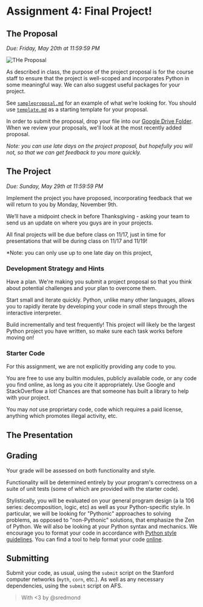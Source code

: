 # Assignment 4: Final Project!

## The Proposal

*Due: Friday, May 20th at 11:59:59 PM*

![THe Proposal](https://raw.githubusercontent.com/stanfordpython/python-assignments/master/assign4/proposal.png)

As described in class, the purpose of the project proposal is for the course staff to ensure that the project is well-scoped and incorporates Python in some meaningful way. We can also suggest useful packages for your project.

See [`sampleproposal.md`](https://github.com/stanfordpython/python-assignments/blob/master/assign4/sampleproposal.md) for an example of what we’re looking for. You should use [`template.md`](https://github.com/stanfordpython/python-assignments/blob/master/assign4/template.md) as a starting template for your proposal.

In order to submit the proposal, drop your file into our [Google Drive Folder](https://drive.google.com/open?id=0B-eHIhYpHrGDdHJzclFoem1rR1E). When we review your proposals, we'll look at the most recently added proposal.

*Note: you can use late days on the project proposal, but hopefully you will not, so that we can get feedback to you more quickly.*

## The Project

*Due: Sunday, May 29th at 11:59:59 PM*

Implement the project you have proposed, incorporating feedback that we will return to you by Monday, November 9th.

We’ll have a midpoint check in before Thanksgiving - asking your team to send us an update on where you guys are in your projects.

All final projects will be due before class on 11/17, just in time for presentations that will be during class on 11/17 and 11/19!

*Note: you can only use up to one late day on this project, 

### Development Strategy and Hints

Have a plan. We're making you submit a project proposal so that you think about potential challenges and your plan to overcome them.

Start small and iterate quickly. Python, unlike many other languages, allows you to rapidly iterate by developing your code in small steps through the interactive interpreter.

Build incrementally and test frequently! This project will likely be the largest Python project you have written, so make sure each task works before moving on!

### Starter Code

For this assignment, we are not explicitly providing any code to you.

You are free to use any builtin modules, publicly available code, or any code you find online, as long as you cite it appropriately. Use Google and StackOverflow a lot! Chances are that someone has built a library to help with your project.

You may *not* use proprietary code, code which requires a paid license, anything which promotes illegal activity, etc.

## The Presentation



## Grading

Your grade will be assessed on both functionality and style.

Functionality will be determined entirely by your program's correctness on a suite of unit tests (some of which are provided with the starter code).

Stylistically, you will be evaluated on your general program design (a la 106 series: decomposition, logic, etc) as well as your Python-specific style. In particular, we will be looking for "Pythonic" approaches to solving problems, as opposed to "non-Pythonic" solutions, that emphasize the Zen of Python. We will also be looking at your Python syntax and mechanics. We encourage you to format your code in accordance with [Python style guidelines](https://www.python.org/dev/peps/pep-0008/). You can find a tool to help format your code [online](http://pep8online.com/).

## Submitting

Submit your code, as usual, using the `submit` script on the Stanford computer networks (`myth`, `corn`, etc.). As well as any necessary dependencies, using the `submit` script on AFS.

> With <3 by @sredmond 
